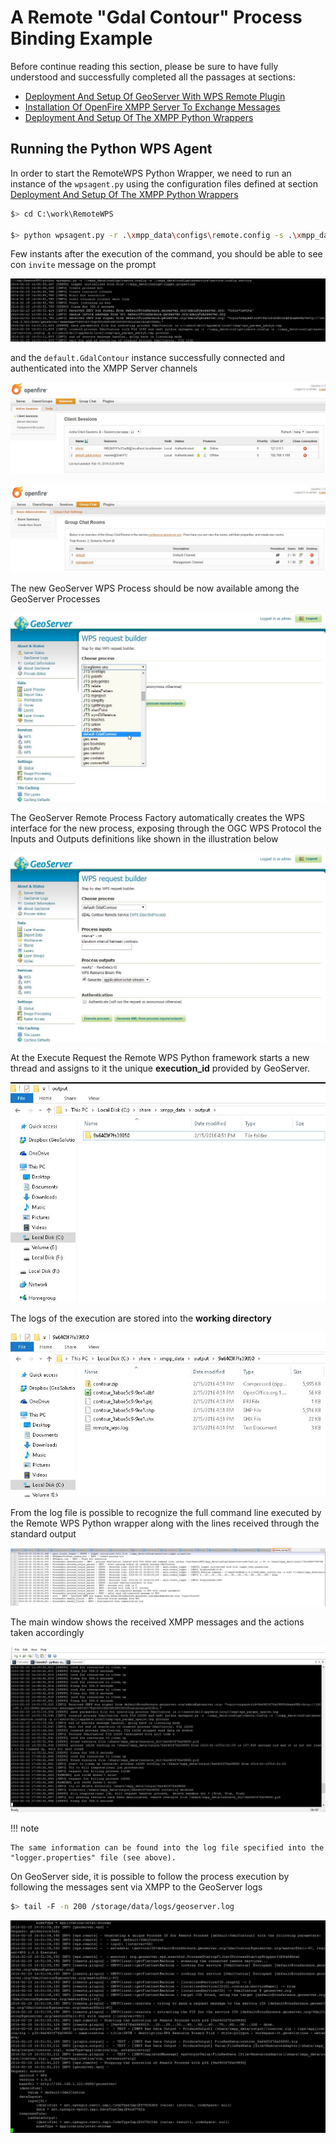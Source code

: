 # A Remote "Gdal Contour" Process Binding Example

Before continue reading this section, please be sure to have fully understood and successfully completed all the passages at sections:

-   [Deployment And Setup Of GeoServer With WPS Remote Plugin](install_geoserver.md)
-   [Installation Of OpenFire XMPP Server To Exchange Messages](install_xmpp.md)
-   [Deployment And Setup Of The XMPP Python Wrappers](install_python.md)

## Running the Python WPS Agent

In order to start the RemoteWPS Python Wrapper, we need to run an instance of the `wpsagent.py` using the configuration files defined at section [Deployment And Setup Of The XMPP Python Wrappers](install_python.md)

``` bash
$> cd C:\work\RemoteWPS

$> python wpsagent.py -r .\xmpp_data\configs\remote.config -s .\xmpp_data\configs\myservice\service.config service
```

Few instants after the execution of the command, you should be able to see con `invite` message on the prompt

![](images/run_example001.jpg)

and the `default.GdalContour` instance successfully connected and authenticated into the XMPP Server channels

![](images/run_example002.jpg)

![](images/run_example003.jpg)

The new GeoServer WPS Process should be now available among the GeoServer Processes

![](images/run_example004.jpg)

The GeoServer Remote Process Factory automatically creates the WPS interface for the new process, exposing through the OGC WPS Protocol the Inputs and Outputs definitions like shown in the illustration below

![](images/run_example005.jpg)

At the Execute Request the Remote WPS Python framework starts a new thread and assigns to it the unique **execution_id** provided by GeoServer.

![](images/run_example006.jpg)

The logs of the execution are stored into the **working directory**

![](images/run_example007.jpg)

From the log file is possible to recognize the full command line executed by the Remote WPS Python wrapper along with the lines received through the standard output

![](images/run_example008.jpg)

The main window shows the received XMPP messages and the actions taken accordingly

![](images/run_example009.jpg)

!!! note

    The same information can be found into the log file specified into the "logger.properties" file (see above).

On GeoServer side, it is possible to follow the process execution by following the messages sent via XMPP to the GeoServer logs

``` bash
$> tail -F -n 200 /storage/data/logs/geoserver.log
```

![](images/run_example010.jpg)
